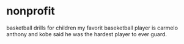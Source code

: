 # nonprofit
basketball drills for children
my favorit baseketball player is carmelo anthony and
kobe said he was the hardest player to ever guard.

